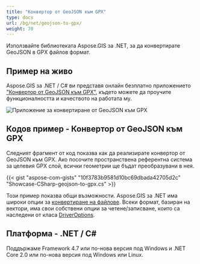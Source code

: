 ```yaml
---
title: "Конвертор от GeoJSON към GPX"
type: docs
url: /bg/net/geojson-to-gpx/
weight: 70
---
```


Използвайте библиотеката Aspose.GIS за .NET, за да конвертирате GeoJSON в GPX файлов формат.

## **Пример на живо**

Aspose.GIS за .NET / C# ви представя онлайн безплатно приложението ["Конвертор от GeoJSON към GPX"](https://products.aspose.app/gis/conversion/geojson-to-gpx), където можете да проучите функционалността и качеството на работата му.

![Приложение за конвертиране от GeoJSON към GPX](conversion.png)

## **Кодов пример - Конвертор от GeoJSON към GPX**

Следният фрагмент от код показва как да реализирате конвертор от GeoJSON към GPX. Ако посочите пространствена референтна система за целевия GPX слой, всички геометрии ще бъдат преобразувани в нея. 

{{< gist "aspose-com-gists" "10f3783b9581d10bc69dbada42705d2c" "Showcase-CSharp-geojson-to-gpx.cs" >}}

Този пример показва общи възможности. Aspose.GIS за .NET има широки опции за [конвертиране на файлове](https://docs.aspose.com/gis/net/vector-layers/). Всеки формат, базиран на вектори, има свои собствени опции за четене/записване, които са наследени от класа [DriverOptions](https://reference.aspose.com/gis/net/aspose.gis/driveroptions).

## **Платформа - .NET / C#**

Поддържаме Framework 4.7 или по-нова версия под Windows и .NET Core 2.0 или по-нова версия под Windows или Linux.
